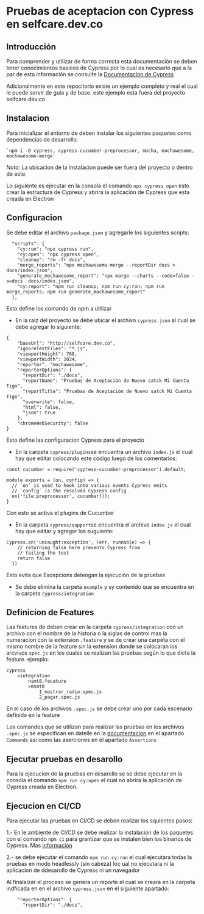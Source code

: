 # Pruebas de aceptacion con Cypress en selfcare.dev.co

## Introducción

Para comprender y utilizar de forma correcta esta documentación se deben tener conocimientos basicos de Cypress por lo cual es necesario que a la par de esta información se consulte la [Documentacion de Cypress](https://docs.cypress.io/)


Adicionalmente en este repocitorio existe un ejemplo completo y real el cual le puede servir de guia y de base. este ejemplo esta fuera del proyecto selfcare.dev.co


## Instalacion

Para inicializar el entorno de deben instalar los siguientes paquetes como dependencias de desarrollo:

    `npm i -D cypress, cypress-cucumber-preprocessor, mocha, mochawesome, mochawesome-merge`

*Nota:* La ubicacion de la instalacion puede ser fuera del proyecto o dentro de este.


Lo siguiente es ejecutar en la consola el comando `npx cypress open` esto crear la estructura de Cypress y abrira la aplicación de Cypress que esta creada en Electron

## Configuracion

Se debe editar el archivo `package.json` y agregarle los siguientes scripts:

```
  "scripts": {
    "cy:run": "npx cypress run",
    "cy:open": "npx cypress open",
    "cleanup": "rm -fr docs",
    "merge_reports": "npx mochawesome-merge --reportDir docs > docs/index.json",
    "generate_mochawesome_report": "npx marge --charts --code=false -o=docs  docs/index.json",
    "cy:report": "npm run cleanup; npm run cy:run; npm run merge_reports; npm run generate_mochawesome_report"
  },
```
Esto define los comando de npm a utilizar 

* En la raiz del proyecto se debe ubicar el archivo `cypress.json` al cual se debe agregar lo siguiente:

```
{
    "baseUrl": "http://selfcare.dev.co",
    "ignoreTestFiles": "*.js",
    "viewportHeight": 768,
    "viewportWidth": 1024,
    "reporter": "mochawesome",
    "reporterOptions": {
      "reportDir": "./docs",
      "reportName": "Pruebas de Aceptación de Nuevo satck Mi Cuenta Tigo",
      "reportTitle": "Pruebas de Aceptación de Nuevo satck Mi Cuenta Tigo",
      "overwrite": false,
      "html": false,
      "json": true
    },
    "chromeWebSecurity": false
}
```

Esto define las configuracion Cypress para el proyecto

* En la carpeta `cypress/plugins`se encuantra un archivo `index.js` el cual hay que editar colocando este codigo luego de los comentarios:

```
const cucumber = require('cypress-cucumber-preprocessor').default;

module.exports = (on, config) => {
  // `on` is used to hook into various events Cypress emits
  // `config` is the resolved Cypress config
  on('file:preprocessor', cucumber());
}
```

Con esto se activa el plugins de Cucumber

* En la carpeta `cypress/support`se encuentra el archivo `index.js` el cual hay que editar y agregar los suguiente:

```
Cypress.on('uncaught:exception', (err, runnable) => {
    // returning false here prevents Cypress from
    // failing the test
    return false
  })
```
Esto evita que Excepcions detengan la ejecución de la pruebas

* Se debe elimina la carpeta `example` y sy contenido que se encuentra en la carpeta `cypress/integration` 

## Definicion de Features

Las features de deben crear en la carpeta `cypress/integration` con un archivo con el  nombre de la historia o la siglas de control mas la numeracion con la extension `.feature` y se de crear una carpeta con el mismo nombre de la feature sin la extension donde se colocaran los arcvivos `spec.js` en los cuales se realizan las pruebas según lo que dicta la feature. ejemplo:

```
cypress
    >integration
        nsmt8.fecature
        >msmt8
            1_mostrar_radio.spec.js
            2_pagar.spec.js
```

En el caso de los archivos `.spec.js` se debe crear uno por cada escenario definido en la feature 

Los comandos que se utilizan para realizar las pruebas en los archivos `.spec.js` se especifican en datelle en la [documentacion](https://docs.cypress.io/api/api/table-of-contents.html) en el apartado `Commands`
asi como las aserciones en el apartado `Assertions`


## Ejecutar pruebas en desarollo

Para la ejecucion de la pruebas en desarollo se se debe ejecutar en la consola el comando  `npm run cy:open` el cual no abrira la aplicación de Cypress creada en Electron.

## Ejecucion en CI/CD

Para ejecutar las pruebas en CI/CD se deben realizar los squientes pasos:

1.- En le ambiente de CI/CD se debe realizar la instalacion de los paquetes con el comando `npm ci` para grantizar que se instalen bien los binarios de Cypress. Mas [información](https://docs.npmjs.com/cli/ci)

2.- se debe ejecutar el comando `npm run cy:run` el cual ejecutara todas la pruebas en modo headlessly (sin cabeza) loc ual no ejecutara ni la aplicacion de ddesarollo de Cypress ni un navegador

Al finalaizar el proceso se genera un reporte el cual se creara en la carpeta indficada en en el archivo `cypress.json` en el siguiente apartado:

```
    "reporterOptions": {
      "reportDir": "./docs",
```

